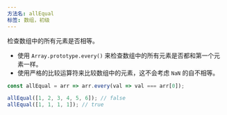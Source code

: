 ```yaml
---
方法名: allEqual
标签: 数组，初级
---
```


检查数组中的所有元素是否相等。

- 使用 `Array.prototype.every()` 来检查数组中的所有元素是否都和第一个元素一样。
- 使用严格的比较运算符来比较数组中的元素，这不会考虑 `NaN` 的自不相等。

```js
const allEqual = arr => arr.every(val => val === arr[0]);
```

```js
allEqual([1, 2, 3, 4, 5, 6]); // false
allEqual([1, 1, 1, 1]); // true
```
